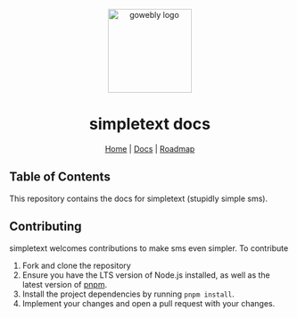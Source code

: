 <div align="center">

<a href="https://simpletext.dev" target="_blank" title="Go to the simpletext website"><img width="150px" alt="gowebly logo" src="https://staging.simpletext.dev/png/logo.png"></a>

<a name="readme-top"></a>

# simpletext docs

</div>

<div align="center">
  <a href="https://simpletext.dev">Home</a> | <a href="https://docs.simpletext.dev">Docs</a> | <a href="https://docs.simpletext.dev/roadmap">Roadmap</a>
</div>

## Table of Contents

This repository contains the docs for simpletext (stupidly simple sms).

## Contributing

simpletext welcomes contributions to make sms even simpler. To contribute

1. Fork and clone the repository
2. Ensure you have the LTS version of Node.js installed, as well as the latest
   version of [pnpm](https://pnpm.io).
3. Install the project dependencies by running `pnpm install`.
4. Implement your changes and open a pull request with your changes.
